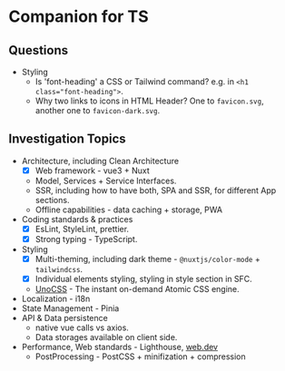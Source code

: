 # Companion for TS

## Questions

- Styling
  - Is 'font-heading' a CSS or Tailwind command? e.g. in `<h1 class="font-heading">`.
  - Why two links to icons in HTML Header? One to `favicon.svg`, another one to `favicon-dark.svg`.

## Investigation Topics

- Architecture, including Clean Architecture
  - [x] Web framework - vue3 + Nuxt
  - Model, Services + Service Interfaces.
  - SSR, including how to have both, SPA and SSR, for different App sections.
  - Offline capabilities - data caching + storage, PWA
- Coding standards & practices
  - [x] EsLint, StyleLint, prettier.
  - [x] Strong typing - TypeScript.
- Styling
  - [x] Multi-theming, including dark theme - `@nuxtjs/color-mode` + `tailwindcss`.
  - [x] Individual elements styling, styling in style section in SFC.
  - [UnoCSS](https://github.com/unocss/unocss) - The instant on-demand Atomic CSS engine.
- Localization - i18n
- State Management - Pinia
- API & Data persistence
  - native vue calls vs axios.
  - Data storages available on client side.
- Performance, Web standards - Lighthouse, [web.dev](https://web.dev/learn)
  - PostProcessing - PostCSS + minifization + compression
